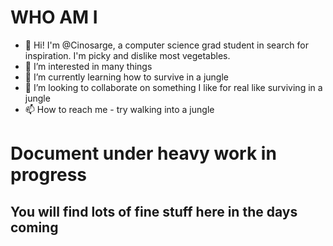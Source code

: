 # WHO AM I
- 👋 Hi! I'm @Cinosarge, a computer science grad student in search for inspiration. I'm picky and dislike most vegetables.
- 👀 I’m interested in many things
- 🌱 I’m currently learning how to survive in a jungle
- 💞️ I’m looking to collaborate on something I like for real like surviving in a jungle
- 📫 How to reach me - try walking into a jungle

# Document under heavy work in progress
## You will find lots of fine stuff here in the days coming

<!---
Cinosarge/Cinosarge is a ✨ special ✨ repository because its `README.md` (this file) appears on your GitHub profile.
You can click the Preview link to take a look at your changes.
--->
